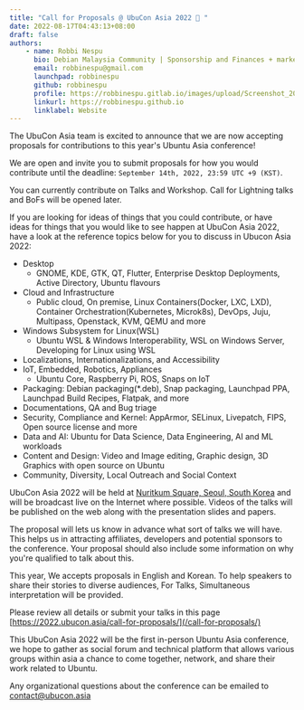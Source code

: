 ```yaml
---
title: "Call for Proposals @ UbuCon Asia 2022 📢 "
date: 2022-08-17T04:43:13+08:00
draft: false
authors:
    - name: Robbi Nespu
      bio: Debian Malaysia Community | Sponsorship and Finances + marketing (Global team) Ubucon Asia 2022
      email: robbinespu@gmail.com
      launchpad: robbinespu
      github: robbinespu
      profile: https://robbinespu.gitlab.io/images/upload/Screenshot_20210816_124946.png
      linkurl: https://robbinespu.github.io
      linklabel: Website
---
```



The UbuCon Asia team is excited to announce that we are now accepting proposals for contributions to this year's Ubuntu Asia conference! 

We are open and invite you to submit proposals for how you would contribute until the deadline: `September 14th, 2022, 23:59 UTC +9 (KST)`.

You can currently contribute on Talks and Workshop. Call for Lightning talks and BoFs will be opened later.

If you are looking for ideas of things that you could contribute, or have ideas for things that you would like to see happen at UbuCon Asia 2022, have a look at the reference topics below for you to discuss in Ubucon Asia 2022:

- Desktop
  - GNOME, KDE, GTK, QT, Flutter, Enterprise Desktop Deployments, Active Directory, Ubuntu flavours
- Cloud and Infrastructure
  - Public cloud, On premise, Linux Containers(Docker, LXC, LXD), Container Orchestration(Kubernetes, Microk8s), DevOps, Juju, Multipass, Openstack, KVM, QEMU and more
- Windows Subsystem for Linux(WSL)
  - Ubuntu WSL & Windows Interoperability, WSL on Windows Server, Developing for Linux using WSL
- Localizations, Internationalizations, and Accessibility
- IoT, Embedded, Robotics, Appliances
  - Ubuntu Core, Raspberry Pi, ROS, Snaps on IoT
- Packaging: Debian packaging(*.deb), Snap packaging, Launchpad PPA, Launchpad Build Recipes, Flatpak, and more
- Documentations, QA and Bug triage
- Security, Compliance and Kernel: AppArmor, SELinux, Livepatch, FIPS, Open source license and more
- Data and AI: Ubuntu for Data Science, Data Engineering, AI and ML workloads
- Content and Design: Video and Image editing, Graphic design, 3D Graphics with open source on Ubuntu
- Community, Diversity, Local Outreach and Social Context

UbuCon Asia 2022 will be held at [Nuritkum Square, Seoul, South Korea](/venue-and-travel/venue) and will be broadcast live on the Internet where possible. Videos of the talks will be published on the web along with the presentation slides and papers. 

The proposal will lets us know in advance what sort of talks we will have. This helps us in attracting affiliates, developers and potential sponsors to the conference. Your proposal should also include some information on why you're qualified to talk about this.

This year, We accepts proposals in English and Korean. To help speakers to share their stories to diverse audiences, For Talks, Simultaneous interpretation will be provided.

Please review all details or submit your talks in this page [https://2022.ubucon.asia/call-for-proposals/](/call-for-proposals/)

This UbuCon Asia 2022 will be the first in-person Ubuntu Asia conference, we hope to gather as social forum and technical platform that allows various groups within asia a chance to come together, network, and share their work related to Ubuntu. 

Any organizational questions about the conference can be emailed to contact@ubucon.asia